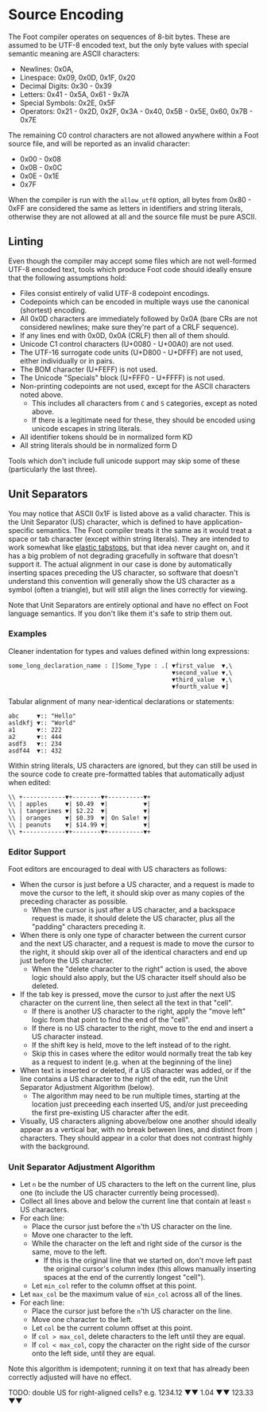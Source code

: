 # Source Encoding

The Foot compiler operates on sequences of 8-bit bytes.  These are assumed to be UTF-8 encoded text, but the only byte values with special semantic meaning are ASCII characters:

* Newlines: 0x0A,
* Linespace: 0x09, 0x0D, 0x1F, 0x20
* Decimal Digits: 0x30 - 0x39
* Letters: 0x41 - 0x5A, 0x61 - 9x7A
* Special Symbols: 0x2E, 0x5F
* Operators: 0x21 - 0x2D, 0x2F, 0x3A - 0x40, 0x5B - 0x5E, 0x60, 0x7B - 0x7E

The remaining C0 control characters are not allowed anywhere within a Foot source file, and will be reported as an invalid character:

* 0x00 - 0x08
* 0x0B - 0x0C
* 0x0E - 0x1E
* 0x7F

When the compiler is run with the `allow_utf8` option, all bytes from 0x80 - 0xFF are considered the same as letters in identifiers and string literals, otherwise they are not allowed at all and the source file must be pure ASCII.

## Linting

Even though the compiler may accept some files which are not well-formed UTF-8 encoded text, tools which produce Foot code should ideally ensure that the following assumptions hold:

* Files consist entirely of valid UTF-8 codepoint encodings.
* Codepoints which can be encoded in multiple ways use the canonical (shortest) encoding.
* All 0x0D characters are immediately followed by 0x0A (bare CRs are not considered newlines; make sure they're part of a CRLF sequence).
* If any lines end with 0x0D, 0x0A (CRLF) then all of them should.
* Unicode C1 control characters (U+0080 - U+00A0) are not used.
* The UTF-16 surrogate code units (U+D800 - U+DFFF) are not used, either individually or in pairs.
* The BOM character (U+FEFF) is not used.
* The Unicode "Specials" block (U+FFF0 - U+FFFF) is not used.
* Non-printing codepoints are not used, except for the ASCII characters noted above.
    * This includes all characters from `C` and `S` categories, except as noted above.
    * If there is a legitimate need for these, they should be encoded using unicode escapes in string literals.
* All identifier tokens should be in normalized form KD
* All string literals should be in normalized form D

Tools which don't include full unicode support may skip some of these (particularly the last three).

## Unit Separators

You may notice that ASCII 0x1F is listed above as a valid character.  This is the Unit Separator (US) character, which is defined to have application-specific semantics.  The Foot compiler treats it the same as it would treat a space or tab character (except within string literals).  They are intended to work somewhat like [elastic tabstops](https://nick-gravgaard.com/elastic-tabstops/), but that idea never caught on, and it has a big problem of not degrading gracefully in software that doesn't support it.  The actual alignment in our case is done by automatically inserting spaces preceding the US character, so software that doesn't understand this convention will generally show the US character as a symbol (often a triangle), but will still align the lines correctly for viewing.

Note that Unit Separators are entirely optional and have no effect on Foot language semantics.  If you don't like them it's safe to strip them out.

### Examples
Cleaner indentation for types and values defined within long expressions:
```foot
some_long_declaration_name : []Some_Type : .[ ▼first_value  ▼,\
                                              ▼second_value ▼,\
                                              ▼third_value  ▼,\
                                              ▼fourth_value ▼]
```

Tabular alignment of many near-identical declarations or statements:
```foot
abc     ▼:: "Hello"
asldkfj ▼:: "World"
a1      ▼:: 222
a2      ▼:: 444
asdf3   ▼:: 234
asdf44  ▼:: 432
```

Within string literals, US characters are ignored, but they can still be used in the source code to create pre-formatted tables that automatically adjust when edited:
```foot
\\ +------------▼+--------▼+----------▼+
\\ | apples     ▼| $0.49  ▼|          ▼|
\\ | tangerines ▼| $2.22  ▼|          ▼|
\\ | oranges    ▼| $0.39  ▼| On Sale! ▼|
\\ | peanuts    ▼| $14.99 ▼|          ▼|
\\ +------------▼+--------▼+----------▼+
```

### Editor Support
Foot editors are encouraged to deal with US characters as follows:

* When the cursor is just before a US character, and a request is made to move the cursor to the left, it should skip over as many copies of the preceding character as possible.
    * When the cursor is just after a US character, and a backspace request is made, it should delete the US character, plus all the "padding" characters preceding it.
* When there is only one type of character between the current cursor and the next US character, and a request is made to move the cursor to the right, it should skip over all of the identical characters and end up just before the US character.
    * When the "delete character to the right" action is used, the above logic should also apply, but the US character itself should also be deleted.
* If the tab key is pressed, move the cursor to just after the next US character on the current line, then select all the text in that "cell".
    * If there is another US character to the right, apply the "move left" logic from that point to find the end of the "cell".
    * If there is no US character to the right, move to the end and insert a US character instead.
    * If the shift key is held, move to the left instead of to the right.
    * Skip this in cases where the editor would normally treat the tab key as a request to indent (e.g. when at the beginning of the line)
* When text is inserted or deleted, if a US character was added, or if the line contains a US character to the right of the edit, run the Unit Separator Adjustment Algorithm (below).
    * The algorithm may need to be run multiple times, starting at the location just preceeding each inserted US, and/or just preceeding the first pre-existing US character after the edit.
* Visually, US characters aligning above/below one another should ideally appear as a vertical bar, with no break between lines, and distinct from `|` characters.  They should appear in a color that does not contrast highly with the background.

### Unit Separator Adjustment Algorithm
* Let `n` be the number of US characters to the left on the current line, plus one (to include the US character currently being processed).
* Collect all lines above and below the current line that contain at least `n` US characters.
* For each line:
    * Place the cursor just before the `n`'th US character on the line.
    * Move one character to the left.
    * While the character on the left and right side of the cursor is the same, move to the left.
        * If this is the original line that we started on, don't move left past the original cursor's column index (this allows manually inserting spaces at the end of the currently longest "cell").
    * Let `min_col` refer to the column offset at this point.
* Let `max_col` be the maximum value of `min_col` across all of the lines.
* For each line:
    * Place the cursor just before the `n`'th US character on the line.
    * Move one character to the left.
    * Let `col` be the current column offset at this point.
    * If `col > max_col`, delete characters to the left until they are equal.
    * If `col < max_col`, copy the character on the right side of the cursor onto the left side, until they are equal.

Note this algorithm is idempotent; running it on text that has already been correctly adjusted will have no effect.

TODO: double US for right-aligned cells?  e.g.
 1234.12 ▼▼
    1.04 ▼▼
  123.33 ▼▼
